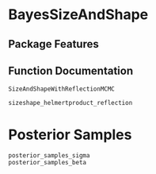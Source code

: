 # BayesSizeAndShape


## Package Features

## Function Documentation

```@docs
SizeAndShapeWithReflectionMCMC
```

```@docs
sizeshape_helmertproduct_reflection
```

# Posterior Samples
```@docs
posterior_samples_sigma
posterior_samples_beta
```